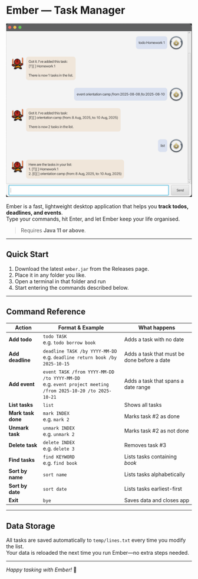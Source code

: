 # Ember — Task Manager

![Ember main window](Ui.png)

Ember is a fast, lightweight desktop application that helps you **track todos, deadlines, and events**.  
Type your commands, hit Enter, and let Ember keep your life organised.

> Requires **Java 11 or above**.

---

## Quick Start
1. Download the latest `ember.jar` from the Releases page.
2. Place it in any folder you like.
3. Open a terminal in that folder and run
4. Start entering the commands described below.

---

## Command Reference

| Action                | Format & Example | What happens |
|-----------------------|------------------|--------------|
| **Add todo**          | `todo TASK` <br> e.g. `todo borrow book` | Adds a task with no date |
| **Add deadline**      | `deadline TASK /by YYYY-MM-DD` <br> e.g. `deadline return book /by 2025-10-15` | Adds a task that must be done before a date |
| **Add event**         | `event TASK /from YYYY-MM-DD /to YYYY-MM-DD` <br> e.g. `event project meeting /from 2025-10-20 /to 2025-10-21` | Adds a task that spans a date range |
| **List tasks**        | `list` | Shows all tasks |
| **Mark task done**    | `mark INDEX` <br> e.g. `mark 2` | Marks task #2 as done |
| **Unmark task**       | `unmark INDEX` <br> e.g. `unmark 2` | Marks task #2 as not done |
| **Delete task**       | `delete INDEX` <br> e.g. `delete 3` | Removes task #3 |
| **Find tasks**        | `find KEYWORD` <br> e.g. `find book` | Lists tasks containing *book* |
| **Sort by name**      | `sort name` | Lists tasks alphabetically |
| **Sort by date**      | `sort date` | Lists tasks earliest-first |
| **Exit**              | `bye` | Saves data and closes app |

---

## Data Storage
All tasks are saved automatically to `temp/lines.txt` every time you modify the list.  
Your data is reloaded the next time you run Ember—no extra steps needed.

---

*Happy tasking with Ember!* 🚀
